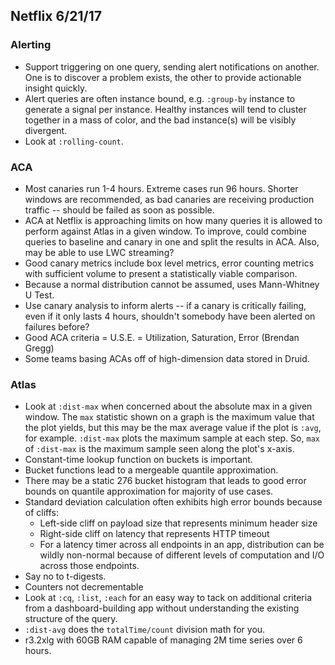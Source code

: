 ## Netflix 6/21/17

### Alerting

* Support triggering on one query, sending alert notifications on another.
One is to discover a problem exists, the other to provide actionable insight
quickly.
* Alert queries are often instance bound, e.g. `:group-by` instance to generate
a signal per instance. Healthy instances will tend to cluster together in a
mass of color, and the bad instance(s) will be visibly divergent.
* Look at `:rolling-count`.

### ACA

* Most canaries run 1-4 hours. Extreme cases run 96 hours. Shorter windows
are recommended, as bad canaries are receiving production traffic -- should
be failed as soon as possible.
* ACA at Netflix is approaching limits on how many queries it is allowed to
perform against Atlas in a given window. To improve, could combine queries
to baseline and canary in one and split the results in ACA. Also, may be
able to use LWC streaming?
* Good canary metrics include box level metrics, error counting metrics with
sufficient volume to present a statistically viable comparison.
* Because a normal distribution cannot be assumed, uses Mann-Whitney U Test.
* Use canary analysis to inform alerts -- if a canary is critically failing, 
even if it only lasts 4 hours, shouldn't somebody have been alerted on 
failures before?
* Good ACA criteria = U.S.E. = Utilization, Saturation, Error (Brendan Gregg)
* Some teams basing ACAs off of high-dimension data stored in Druid.

### Atlas

* Look at `:dist-max` when concerned about the absolute max in a given window.
The `max` statistic shown on a graph is the maximum value that the plot yields,
but this may be the max average value if the plot is `:avg`, for example.
`:dist-max` plots the maximum sample at each step. So, `max` of `:dist-max` is
the maximum sample seen along the plot's x-axis.
* Constant-time lookup function on buckets is important.
* Bucket functions lead to a mergeable quantile approximation.
* There may be a static 276 bucket histogram that leads to good error bounds
on quantile approximation for majority of use cases.
* Standard deviation calculation often exhibits high error bounds because of cliffs:
  * Left-side cliff on payload size that represents minimum header size
  * Right-side cliff on latency that represents HTTP timeout
  * For a latency timer across all endpoints in an app, distribution can be
  wildly non-normal because of different levels of computation and I/O across
  those endpoints.
* Say no to t-digests.
* Counters not decrementable
* Look at `:cq`, `:list`, `:each` for an easy way to tack on additional
criteria from a dashboard-building app without understanding the existing
structure of the query.
* `:dist-avg` does the `totalTime/count` division math for you.
* r3.2xlg with 60GB RAM capable of managing 2M time series over 6 hours.